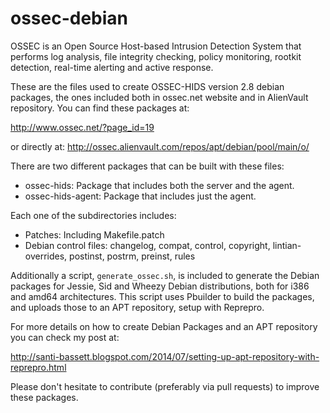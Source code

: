 ossec-debian
============

OSSEC is an Open Source Host-based Intrusion Detection System that performs log analysis, file integrity checking, policy monitoring, rootkit detection, real-time alerting and active response.

These are the files used to create OSSEC-HIDS version 2.8 debian packages, the ones included both in ossec.net website and in AlienVault repository. You can find these packages at:

http://www.ossec.net/?page_id=19

or directly at: http://ossec.alienvault.com/repos/apt/debian/pool/main/o/

There are two different packages that can be built with these files:

* ossec-hids: Package that includes both the server and the agent.
* ossec-hids-agent: Package that includes just the agent.

Each one of the subdirectories includes:

* Patches: Including Makefile.patch
* Debian control files: changelog, compat, control, copyright, lintian-overrides, postinst, postrm, preinst, rules

Additionally a script, ```generate_ossec.sh```, is included to generate the Debian packages for Jessie, Sid and Wheezy Debian distributions, both for i386 and amd64 architectures. This script uses Pbuilder to build the packages, and uploads those to an APT repository, setup with Reprepro.

For more details on how to create Debian Packages and an APT repository you can check my post at:

http://santi-bassett.blogspot.com/2014/07/setting-up-apt-repository-with-reprepro.html

Please don't hesitate to contribute (preferably via pull requests) to improve these packages.
